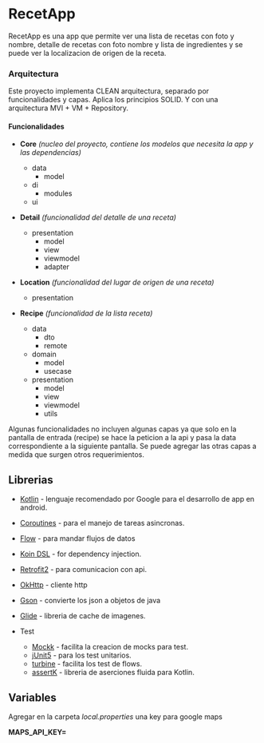 # RecetApp

RecetApp es una app que permite ver una lista de recetas con foto y nombre, detalle de recetas con
foto nombre y lista de ingredientes y se puede ver la localizacion de origen de la receta.

### Arquitectura

Este proyecto implementa CLEAN arquitectura, separado por funcionalidades y capas. Aplica los
principios SOLID.
Y con una arquitectura MVI + VM + Repository.

#### Funcionalidades

- **Core** _(nucleo del proyecto, contiene los modelos que necesita la app y las dependencias)_
    - data
        - model
    - di
        - modules
    - ui


- **Detail** _(funcionalidad del detalle de una receta)_
    - presentation
        - model
        - view
        - viewmodel
        - adapter

- **Location** _(funcionalidad del lugar de origen de una receta)_
    - presentation


- **Recipe** _(funcionalidad de la lista receta)_
    - data
        - dto
        - remote
    - domain
        - model
        - usecase
    - presentation
        - model
        - view
        - viewmodel
        - utils

Algunas funcionalidades no incluyen algunas capas ya que solo en la pantalla de entrada (recipe) se
hace la peticion a la api y pasa la data correspondiente a la siguiente pantalla. Se puede agregar
las otras capas a medida que surgen otros requerimientos.

## Librerias

- [Kotlin](https://kotlinlang.org/) - lenguaje recomendado por Google para el desarrollo de app en
  android.
- [Coroutines](https://github.com/Kotlin/kotlinx.coroutines) - para el manejo de tareas asincronas.
- [Flow](https://kotlin.github.io/kotlinx.coroutines/kotlinx-coroutines-core/kotlinx.coroutines.flow/) -
  para mandar flujos de datos
- [Koin DSL](https://insert-koin.io/docs/reference/koin-core/dsl/) - for dependency injection.
- [Retrofit2](https://github.com/square/retrofit) - para comunicacion con api.
- [OkHttp](http://square.github.io/okhttp/) - cliente http
- [Gson](https://github.com/square/retrofit/tree/master/retrofit-converters/gson) - convierte los
  json a objetos de java
- [Glide](https://bumptech.github.io/glide/) - libreria de cache de imagenes.

- Test
    - [Mockk](https://github.com/mockk/mockk) - facilita la creacion de mocks para test.
    - [jUnit5](https://junit.org/junit5/docs/current/user-guide/) - para los test unitarios.
    - [turbine](https://github.com/cashapp/turbine) - facilita los test de flows.
    - [assertK](https://github.com/willowtreeapps/assertk) - libreria de aserciones fluida para
      Kotlin.

## Variables

Agregar en la carpeta _local.properties_ una key para google maps

**MAPS_API_KEY=**

